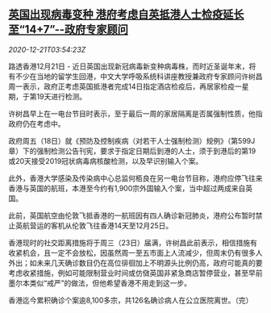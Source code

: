 <!--1608524594000-->
[英国出现病毒变种 港府考虑自英抵港人士检疫延长至“14+7”--政府专家顾问](https://cn.reuters.com/article/britain-hk-coronavirus-1221-mon-idCNKBS28V0CU)
------

<div><i>2020-12-21T03:54:23Z</i></div><p>路透香港12月21日 - 近日英国出现新冠病毒新变种病毒株，而时近圣诞年末，将有不少在当地的留学生回港，中文大学呼吸系统科讲座教授兼政府专家顾问许树昌周一表示，政府正考虑英国抵港者完成14日指定酒店检疫后，再居家检疫一星期，于第19天进行检测。</p><p>许树昌早上在一电台节目时表示，至于最后一周的家居隔离是否属强制性质，他指政府仍在考虑中。</p><p>政府周五（18日）就《预防及控制疾病（对若干人士强制检测）规例》（第599J章）下的强制检测公告刊宪，要求于指定日期后到港的人士，须于到港后的第19或20天接受2019冠状病毒病核酸检测，以及早识别输入个案。</p><p>此外，香港大学感染及传染病中心总监何栢良在另一电台节目称，港府应停飞往来香港与英国的航班，本港至今约有1,900宗外国输入个案，当中超过两成来自英国。</p><p>此前，英国航空由伦敦飞抵香港的一航班因有四人确诊新冠肺炎，港府公布暂时禁止英航营运的客机从伦敦飞往香港14天至12月25日。</p><p>香港现时的社交距离措施将于周三（23日）届满，许树昌此前表示，相信措施有收紧机会，且一定不会放松，因虽然周一至五市面上人流减少，但周末仍有很多人外出；如未来几天确诊数目仍在高位徘徊加上不明源头比例仍高，政府可能真的要考虑收紧措施，例如可能限制营业时间或仿傚英国非紧急商店暂停营业，甚至早前墨尔本类似“戒严”的做法，但他希望香港不用走到这一步。</p><p>香港迄今累积确诊个案逾8,100多宗，共126名确诊病人在公立医院离世。（完）</p>
